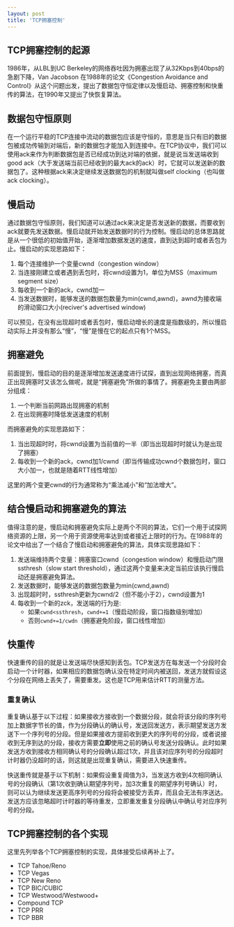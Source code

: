 ```yaml
---
layout: post
title: 'TCP拥塞控制'
---
```


## TCP拥塞控制的起源

1986年，从LBL到UC Berkeley的网络吞吐因为拥塞出现了从32Kbps到40bps的急剧下降，Van Jacobson 在1988年的论文《Congestion Avoidance and Control》从这个问题出发，提出了数据包守恒定律以及慢启动、拥塞控制和快重传的算法，在1990年又提出了快恢复算法。

## 数据包守恒原则

在一个运行平稳的TCP连接中流动的数据包应该是守恒的，意思是当只有旧的数据包被成功传输到对端后，新的数据包才能加入到连接中。在TCP协议中，我们可以使用ack来作为判断数据包是否已经成功到达对端的依据，就是说当发送端收到good ack（大于发送端当前已经收到的最大ack的ack）时，它就可以发送新的数据包了。这种根据ack来决定继续发送数据包的机制就叫做self clocking（也叫做ack clocking）。

## 慢启动

通过数据包守恒原则，我们知道可以通过ack来决定是否发送新的数据，而要收到ack就要先发送数据。慢启动就开始发送数据时的行为控制。慢启动的总体思路就是从一个很低的初始值开始，逐渐增加数据发送的速度，直到达到超时或者丢包为止。慢启动的实现思路如下：

1. 每个连接维护一个变量cwnd（congestion window）
2. 当连接刚建立或者遇到丢包时，将cwnd设置为1，单位为MSS（maximum segment size）
3. 每收到一个新的ack，cwnd加一
4. 当发送数据时，能够发送的数据包数量为min(cwnd,awnd)，awnd为接收端的滑动窗口大小(reciver's advertised window)

可以预见，在没有出现超时或者丢包时，慢启动增长的速度是指数级的，所以慢启动实际上并没有那么“慢”，“慢”是慢在它的起点只有1个MSS。

## 拥塞避免

前面提到，慢启动的目的是逐渐增加发送速度进行试探，直到出现网络拥塞，而真正出现拥塞时又该怎么做呢，就是“拥塞避免”所做的事情了。拥塞避免主要由两部分组成：

1. 一个判断当前网路出现拥塞的机制
2. 在出现拥塞时降低发送速度的机制

 而拥塞避免的实现思路如下：

 1. 当出现超时时，将cwnd设置为当前值的一半（即当出现超时时就认为是出现了拥塞）
 2. 每收到一个新的ack，cwnd加1/cwnd（即当传输成功cwnd个数据包时，窗口大小加一，也就是随着RTT线性增加）

这里的两个变更cwnd的行为通常称为“乘法减小”和“加法增大”。

## 结合慢启动和拥塞避免的算法

值得注意的是，慢启动和拥塞避免实际上是两个不同的算法，它们一个用于试探网络资源的上限，另一个用于资源使用率达到或者接近上限时的行为。在1988年的论文中给出了一个结合了慢启动和拥塞避免的算法，具体实现思路如下：

1. 发送端维持两个变量：拥塞窗口cwnd（congestion window）和慢启动门限ssthresh（slow start threshold），通过这两个变量来决定当前应该执行慢启动还是拥塞避免算法。
2. 发送数据时，能够发送的数据包数量为min(cwnd,awnd)
3. 出现超时时，ssthresh更新为cwnd/2（但不能小于2），cwnd设置为1
4. 每收到一个新的zck，发送端的行为是:
    + 如果`cwnd<ssthresh`，`cwnd+=1`（慢启动阶段，窗口指数级别增加）
    + 否则`cwnd+=1/cwdn`（拥塞避免阶段，窗口线性增加）

## 快重传

快速重传的目的就是让发送端尽快感知到丢包。TCP发送方在每发送一个分段时会启动一个计时器，如果相应的数据包确认没在特定时间内被送回，发送方就假设这个分段在网络上丢失了，需要重发。这也是TCP用来估计RTT的测量方法。

### 重复确认

重复确认基于以下过程：如果接收方接收到一个数据分段，就会将该分段的序列号加上数据字节长的值，作为分段确认的确认号，发送回发送方，表示期望发送方发送下一个序列号的分段。但是如果接收方提前收到更大的序列号的分段，或者说接收到无序到达的分段，接收方需要**立即**使用之前的确认号发送分段确认。此时如果发送方收到接收方相同确认号的分段确认超过1次，并且该对应序列号的分段超时计时器仍没超时的话，则这就是出现重复确认，需要进入快速重传。

快送重传就是基于以下机制：如果假设重复阈值为3，当发送方收到4次相同确认号的分段确认（第1次收到确认期望序列号，加3次重复的期望序列号确认）时，则可以认为继续发送更高序列号的分段将会被接受方丢弃，而且会无法有序送达。发送方应该忽略超时计时器的等待重发，立即重发重复分段确认中确认号对应序列号的分段。

## TCP拥塞控制的各个实现

这里先列举各个TCP拥塞控制的实现，具体接受后续再补上了。

+ TCP Tahoe/Reno
+ TCP Vegas
+ TCP New Reno
+ TCP BIC/CUBIC
+ TCP Westwood/Westwood+
+ Compound TCP
+ TCP PRR
+ TCP BBR
